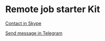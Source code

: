 # Remote job starter Kit

[Contact in Skype](https://skype.me/live:.cid.512f6984b6daaa09) 

[Send message in Telegram](https://t.me/spids/)
